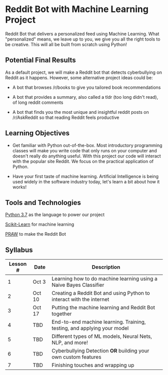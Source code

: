 # Reddit Bot with Machine Learning Project
Reddit Bot that delivers a personalized feed using Machine Learning. What "personalized" means, we leave up to you, we give you all the right tools to be creative. This will all be built from scratch using Python!

## Potential Final Results
As a default project, we will make a Reddit bot that detects cyberbullying on Reddit as it happens. However, some alternative project ideas could be:

- A bot that browses /r/books to give you tailored book recommendations

- A bot that provides a summary, also called a tldr (too long didn't read), of long reddit comments

- A bot that finds you the most unique and insightful reddit posts on /r/AskReddit so that reading Reddit feels productive

## Learning Objectives

- Get familiar with Python out-of-the-box. Most introductory programming classes will make you write code that only runs on your computer and doesn't really do anything useful. With this project our code will interact with the popular site Reddit. We focus on the practical application of Python.

- Have your first taste of machine learning. Artificial Intelligence is being used widely in the software industry today, let's learn a bit about how it works!

## Tools and Technologies

[Python 3.7](https://www.python.org/downloads/) as the language to power our project

[Scikit-Learn](http://scikit-learn.org/stable/) for machine learning

[PRAW](https://praw.readthedocs.io/en/latest/) to make the Reddit Bot

## Syllabus

Lesson # | Date | Description
--|--|--
1 | Oct 3 | Learning how to do machine learning using a Naive Bayes Classifier
2 | Oct 10 | Creating a Reddit Bot and using Python to interact with the internet
3 | Oct 17 | Putting the machine learning and Reddit Bot together
4 | TBD | End-to-end machine learning. Training, testing, and applying your model
5 | TBD | Different types of ML models, Neural Nets, NLP, and more!
6 | TBD | Cyberbullying Detection **OR** building your own custom features
7 | TBD | Finishing touches and wrapping up
